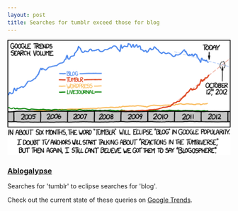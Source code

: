 ```yaml
---
layout: post
title: Searches for tumblr exceed those for blog
---
```


![Ablogalypse](/assets/images-inline/xkcd.png)

### [Ablogalypse](http://xkcd.com/1043/)

Searches for 'tumblr' to eclipse searches for 'blog'.

Check out the current state of these queries on [Google Trends](http://www.google.com/trends/explore#q=tumblr,blog).


